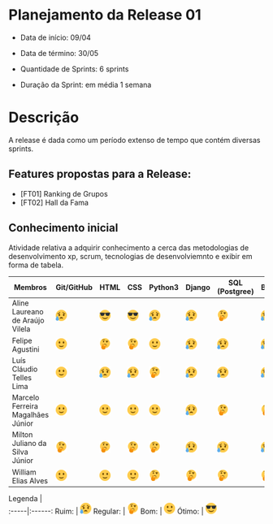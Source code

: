 # Planejamento da Release 01

* Data de início: 09/04
* Data de término: 30/05

* Quantidade de Sprints: 6 sprints
* Duração da Sprint: em média 1 semana


# Descrição
A release é dada como um período extenso de tempo que contém diversas sprints.


## Features propostas para a Release:

* [FT01] Ranking de Grupos
* [FT02] Hall da Fama


## Conhecimento inicial
Atividade relativa a adquirir conhecimento a cerca das metodologias de desenvolvimento xp, scrum, tecnologias de desenvolviemnto e exibir em forma de tabela.


Membros | Git/GitHub | HTML | CSS | Python3 | Django | SQL (Postgree) | Bootstrap
------- | --- | ---- | --- | -------- | ------ | -------------- | ---------
Aline Laureano de Araújo Vilela   | ![Ruim](../img/sad.png) | ![Ótimo](../img/cool.png) | ![Ótimo](../img/cool.png) | ![Ruim](../img/sad.png) | ![Ruim](../img/sad.png) | ![Regular](../img/thinking.png) | ![Ruim](../img/sad.png)
Felipe Agustini | ![Bom](../img/happy.png) | ![Regular](../img/thinking.png)  | ![Regular](../img/thinking.png) | ![Bom](../img/happy.png) | ![Ruim](../img/sad.png) | ![Ruim](../img/sad.png) | ![Ruim](../img/sad.png)
Luís Cláudio Telles Lima | ![Bom](../img/happy.png) | ![Ruim](../img/sad.png)  | ![Ruim](../img/sad.png)  | ![Regular](../img/thinking.png) | ![Ruim](../img/sad.png) | ![Ruim](../img/sad.png) | ![Ruim](../img/sad.png)
Marcelo Ferreira Magalhães Júnior | ![Bom](../img/happy.png)  | ![Bom](../img/happy.png)  | ![Bom](../img/happy.png)  | ![Bom](../img/happy.png)  | ![Ruim](../img/sad.png) | ![Regular](../img/thinking.png)  | ![Regular](../img/thinking.png) 
Milton Juliano da Silva Júnior | ![Regular](../img/thinking.png)   | ![Regular](../img/thinking.png)   | ![Regular](../img/thinking.png)   | ![Regular](../img/thinking.png)  | ![Ruim](../img/sad.png) | ![Ruim](../img/sad.png) | ![Ruim](../img/sad.png)
William Elias Alves | ![Bom](../img/happy.png) | ![Bom](../img/happy.png) | ![Bom](../img/happy.png) | ![Regular](../img/thinking.png)   | ![Regular](../img/thinking.png)  | ![Regular](../img/thinking.png)  | ![Regular](../img/thinking.png) 

  Legenda |  
:-----|:------:
 Ruim: | ![Ruim](../img/sad.png)
 Regular: | ![Regular](../img/thinking.png) 
 Bom: | ![Bom](../img/happy.png)
 Ótimo: | ![Ótimo](../img/cool.png)

